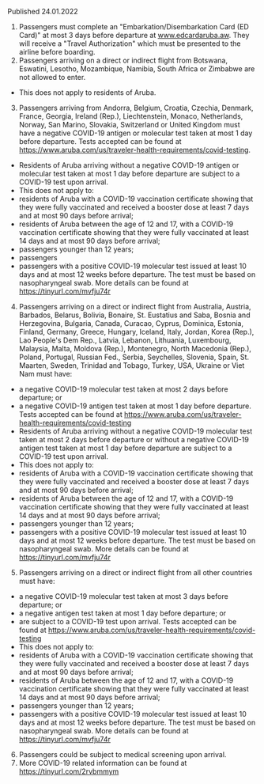 Published 24.01.2022
1. Passengers must complete an "Embarkation/Disembarkation Card (ED Card)" at most 3 days before departure at <a href="http://www.edcardaruba.aw">www.edcardaruba.aw</a>. They will receive a "Travel Authorization" which must be presented to the airline before boarding.
2. Passengers arriving on a direct or indirect flight from Botswana, Eswatini, Lesotho, Mozambique, Namibia, South Africa or Zimbabwe are not allowed to enter.
- This does not apply to residents of Aruba.
3. Passengers arriving from Andorra, Belgium, Croatia, Czechia, Denmark, France, Georgia, Ireland (Rep.), Liechtenstein, Monaco, Netherlands, Norway, San Marino, Slovakia, Switzerland or United Kingdom must have a negative COVID-19 antigen or molecular test taken at most 1 day before departure. Tests accepted can be found at <a href="https://www.aruba.com/us/traveler-health-requirements/covid-testing">https://www.aruba.com/us/traveler-health-requirements/covid-testing</a>.
- Residents of Aruba arriving without a negative COVID-19 antigen or molecular test taken at most 1 day before departure are subject to a COVID-19 test upon arrival.
- This does not apply to:
- residents of Aruba with a COVID-19 vaccination certificate showing that they were fully vaccinated and received a booster dose at least 7 days and at most 90 days before arrival;
- residents of Aruba between the age of 12 and 17, with a COVID-19 vaccination certificate showing that they were fully vaccinated at least 14 days and at most 90 days before arrival;
- passengers younger than 12 years;
- passengers
- passengers with a positive COVID-19 molecular test issued at least 10 days and at most 12 weeks before departure. The test must be based on nasopharyngeal swab. More details can be found at <a href="https://tinyurl.com/mvfju74r">https://tinyurl.com/mvfju74r</a>
4. Passengers arriving on a direct or indirect flight from Australia, Austria, Barbados, Belarus, Bolivia, Bonaire, St. Eustatius and Saba, Bosnia and Herzegovina, Bulgaria, Canada, Curacao, Cyprus, Dominica, Estonia, Finland, Germany, Greece, Hungary, Iceland, Italy, Jordan, Korea (Rep.), Lao People's Dem Rep., Latvia, Lebanon, Lithuania, Luxembourg, Malaysia, Malta, Moldova (Rep.), Montenegro, North Macedonia (Rep.), Poland, Portugal, Russian Fed., Serbia, Seychelles, Slovenia, Spain, St. Maarten, Sweden, Trinidad and Tobago, Turkey, USA, Ukraine or Viet Nam must have:
- a negative COVID-19 molecular test taken at most 2 days before departure; or
- a negative COVID-19 antigen test taken at most 1 day before departure.
Tests accepted can be found at <a href="https://www.aruba.com/us/traveler-health-requirements/covid-testing">https://www.aruba.com/us/traveler-health-requirements/covid-testing</a>
- Residents of Aruba arriving without a negative COVID-19 molecular test taken at most 2 days before departure or without a negative COVID-19 antigen test taken at most 1 day before departure are subject to a COVID-19 test upon arrival.
- This does not apply to:
- residents of Aruba with a COVID-19 vaccination certificate showing that they were fully vaccinated and received a booster dose at least 7 days and at most 90 days before arrival;
- residents of Aruba between the age of 12 and 17, with a COVID-19 vaccination certificate showing that they were fully vaccinated at least 14 days and at most 90 days before arrival;
- passengers younger than 12 years;
- passengers with a positive COVID-19 molecular test issued at least 10 days and at most 12 weeks before departure. The test must be based on nasopharyngeal swab. More details can be found at <a href="https://tinyurl.com/mvfju74r">https://tinyurl.com/mvfju74r</a>
5. Passengers arriving on a direct or indirect flight from all other countries must have:
- a negative COVID-19 molecular test taken at most 3 days before departure; or
- a negative antigen test taken at most 1 day before departure; or
- are subject to a COVID-19 test upon arrival. Tests accepted can be found at <a href="https://www.aruba.com/us/traveler-health-requirements/covid-testing">https://www.aruba.com/us/traveler-health-requirements/covid-testing</a>
- This does not apply to:
- residents of Aruba with a COVID-19 vaccination certificate showing that they were fully vaccinated and received a booster dose at least 7 days and at most 90 days before arrival;
- residents of Aruba between the age of 12 and 17, with a COVID-19 vaccination certificate showing that they were fully vaccinated at least 14 days and at most 90 days before arrival;
- passengers younger than 12 years;
- passengers with a positive COVID-19 molecular test issued at least 10 days and at most 12 weeks before departure. The test must be based on nasopharyngeal swab. More details can be found at <a href="https://tinyurl.com/mvfju74r">https://tinyurl.com/mvfju74r</a>
6. Passengers could be subject to medical screening upon arrival.
7. More COVID-19 related information can be found at <a href="https://tinyurl.com/2rvbmmym">https://tinyurl.com/2rvbmmym</a>